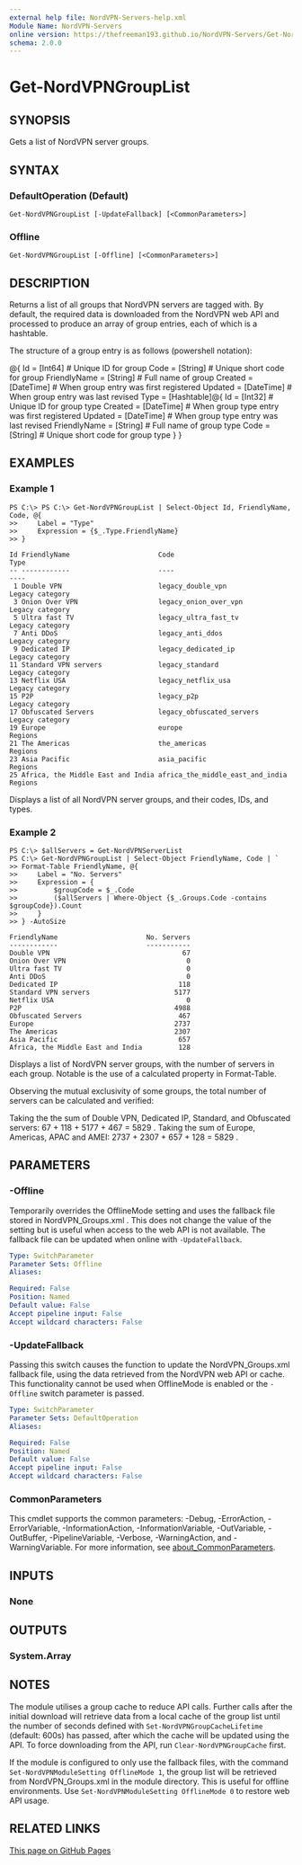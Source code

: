 ```yaml
---
external help file: NordVPN-Servers-help.xml
Module Name: NordVPN-Servers
online version: https://thefreeman193.github.io/NordVPN-Servers/Get-NordVPNGroupList.html
schema: 2.0.0
---
```


# Get-NordVPNGroupList

## SYNOPSIS
Gets a list of NordVPN server groups.

## SYNTAX

### DefaultOperation (Default)
```
Get-NordVPNGroupList [-UpdateFallback] [<CommonParameters>]
```

### Offline
```
Get-NordVPNGroupList [-Offline] [<CommonParameters>]
```

## DESCRIPTION
Returns a list of all groups that NordVPN servers are tagged with.
By default, the required data is downloaded from the NordVPN web API and processed to produce an array of group entries, each of which is a hashtable.

The structure of a group entry is as follows (powershell notation):

@{
     Id           = \[Int64\] # Unique ID for group
     Code         = \[String\] # Unique short code for group
     FriendlyName = \[String\] # Full name of group
     Created      = \[DateTime\] # When group entry was first registered
     Updated      = \[DateTime\] # When group entry was last revised
     Type         = \[Hashtable\]@{
         Id           = \[Int32\] # Unique ID for group type
         Created      = \[DateTime\] # When group type entry was first registered
         Updated      = \[DateTime\] # When group type entry was last revised
         FriendlyName = \[String\] # Full name of group type
         Code         = \[String\] # Unique short code for group type
     }
 }

## EXAMPLES

### Example 1
```
PS C:\> PS C:\> Get-NordVPNGroupList | Select-Object Id, FriendlyName, Code, @{
>>     Label = "Type"
>>     Expression = {$_.Type.FriendlyName}
>> }

Id FriendlyName                      Code                             Type
-- ------------                      ----                             ----
 1 Double VPN                        legacy_double_vpn                Legacy category
 3 Onion Over VPN                    legacy_onion_over_vpn            Legacy category
 5 Ultra fast TV                     legacy_ultra_fast_tv             Legacy category
 7 Anti DDoS                         legacy_anti_ddos                 Legacy category
 9 Dedicated IP                      legacy_dedicated_ip              Legacy category
11 Standard VPN servers              legacy_standard                  Legacy category
13 Netflix USA                       legacy_netflix_usa               Legacy category
15 P2P                               legacy_p2p                       Legacy category
17 Obfuscated Servers                legacy_obfuscated_servers        Legacy category
19 Europe                            europe                           Regions
21 The Americas                      the_americas                     Regions
23 Asia Pacific                      asia_pacific                     Regions
25 Africa, the Middle East and India africa_the_middle_east_and_india Regions
```

Displays a list of all NordVPN server groups, and their codes, IDs, and types.

### Example 2
```
PS C:\> $allServers = Get-NordVPNServerList
PS C:\> Get-NordVPNGroupList | Select-Object FriendlyName, Code | `
>> Format-Table FriendlyName, @{
>>     Label = "No. Servers"
>>     Expression = {
>>         $groupCode = $_.Code
>>         ($allServers | Where-Object {$_.Groups.Code -contains $groupCode}).Count
>>     }
>> } -AutoSize

FriendlyName                      No. Servers
------------                      -----------
Double VPN                                 67
Onion Over VPN                              0
Ultra fast TV                               0
Anti DDoS                                   0
Dedicated IP                              118
Standard VPN servers                     5177
Netflix USA                                 0
P2P                                      4988
Obfuscated Servers                        467
Europe                                   2737
The Americas                             2307
Asia Pacific                              657
Africa, the Middle East and India         128
```

Displays a list of NordVPN server groups, with the number of servers in each group.
Notable is the use of a calculated property in Format-Table.

Observing the mutual exclusivity of some groups, the total number of servers can be calculated and verified:

Taking the the sum of Double VPN, Dedicated IP, Standard, and Obfuscated servers: 67 + 118 + 5177 + 467 = 5829 .
Taking the sum of Europe, Americas, APAC and AMEI: 2737 + 2307 + 657 + 128 = 5829 .

## PARAMETERS

### -Offline
Temporarily overrides the OfflineMode setting and uses the fallback file stored in NordVPN_Groups.xml .
This does not change the value of the setting but is useful when access to the web API is not available.
The fallback file can be updated when online with `-UpdateFallback`.

```yaml
Type: SwitchParameter
Parameter Sets: Offline
Aliases:

Required: False
Position: Named
Default value: False
Accept pipeline input: False
Accept wildcard characters: False
```

### -UpdateFallback
Passing this switch causes the function to update the NordVPN_Groups.xml fallback file, using the data retrieved from the NordVPN web API or cache.
This functionality cannot be used when OfflineMode is enabled or the `-Offline` switch parameter is passed.

```yaml
Type: SwitchParameter
Parameter Sets: DefaultOperation
Aliases:

Required: False
Position: Named
Default value: False
Accept pipeline input: False
Accept wildcard characters: False
```

### CommonParameters
This cmdlet supports the common parameters: -Debug, -ErrorAction, -ErrorVariable, -InformationAction, -InformationVariable, -OutVariable, -OutBuffer, -PipelineVariable, -Verbose, -WarningAction, and -WarningVariable. For more information, see [about_CommonParameters](http://go.microsoft.com/fwlink/?LinkID=113216).

## INPUTS

### None
## OUTPUTS

### System.Array
## NOTES
The module utilises a group cache to reduce API calls.
Further calls after the initial download will retrieve data from a local cache of the group list until the number of seconds defined with `Set-NordVPNGroupCacheLifetime` (default: 600s) has passed, after which the cache will be updated using the API.
To force downloading from the API, run `Clear-NordVPNGroupCache` first.

If the module is configured to only use the fallback files, with the command `Set-NordVPNModuleSetting OfflineMode 1`, the group list will be retrieved from NordVPN_Groups.xml in the module directory.
This is useful for offline environments.
Use `Set-NordVPNModuleSetting OfflineMode 0` to restore web API usage.

## RELATED LINKS

[This page on GitHub Pages](https://thefreeman193.github.io/NordVPN-Servers/Get-NordVPNGroupList.html)
